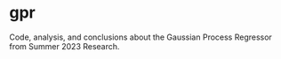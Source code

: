 # gpr
Code, analysis, and conclusions about the Gaussian Process Regressor from Summer 2023 Research.
